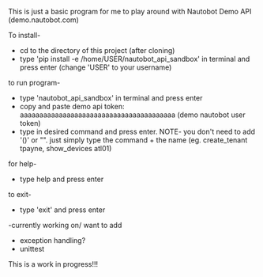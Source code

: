 This is just a basic program for me to play around with Nautobot Demo API (demo.nautobot.com)

To install-
* cd to the directory of this project (after cloning)
*  type 'pip install -e /home/USER/nautobot_api_sandbox' in terminal and press enter (change 'USER' to your username)


to run program-
* type 'nautobot_api_sandbox' in terminal and press enter
* copy and paste demo api token: aaaaaaaaaaaaaaaaaaaaaaaaaaaaaaaaaaaaaaaa (demo nautobot user token)
* type in desired command and press enter. NOTE- you don't need to add '()' or "". just simply type the command + the name (eg. create_tenant tpayne, show_devices atl01)

for help-
* type help and press enter

to exit-
* type 'exit' and press enter


-currently working on/ want to add
* exception handling?
* unittest

This is a work in progress!!!
